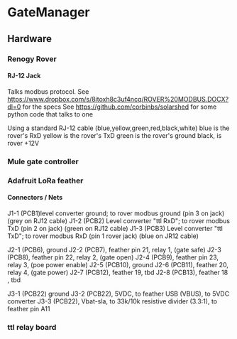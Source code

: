 # GateManager 
## Hardware
### Renogy Rover
#### RJ-12 Jack 
Talks modbus protocol. See https://www.dropbox.com/s/8itoxh8c3uf4ncq/ROVER%20MODBUS.DOCX?dl=0 for the specs
See https://github.com/corbinbs/solarshed for some python code that talks to one

Using a standard RJ-12 cable (blue,yellow,green,red,black,white)
blue is the rover's RxD
yellow is the rover's TxD
green is the rover's ground
black, is rover +12V

### Mule gate controller

### Adafruit LoRa feather
#### Connectors / Nets
J1-1 (PCB1)level converter ground; to rover modbus ground (pin 3 on jack) (grey on RJ12 cable)
J1-2 (PCB2) Level converter "ttl RxD"; to rover modbus TxD (pin 2 on jack) (green on RJ12 cable)
J1-3 (PCB3) Level converter "ttl TxD"; to rover modbus RxD (pin 1 rover jack) (blue on JR12 cable)

J2-1 (PCB6), ground
J2-2 (PCB7), feather pin 21, relay 1, (gate safe) 
J2-3 (PCB8), feather pin 22, relay 2, (gate open)
J2-4 (PCB9), feather pin 23, relay 3, (poe power enable)
J2-5 (PCB10), ground
J2-6  (PCB11), feather 20, relay 4, (gate power)
J2-7  (PCB12), feather 19, tbd
J2-8  (PCB13), feather 18 , tbd

J3-1 (PCB22) ground
J3-2 (PCB22), 5VDC, to feather USB (VBUS), to 5VDC converter
J3-3 (PCB22), Vbat-sla, to 33k/10k resistive divider (3.3:1), to feather pin A11

### ttl relay board

